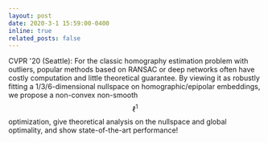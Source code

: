 ```yaml
---
layout: post
date: 2020-3-1 15:59:00-0400
inline: true
related_posts: false
---
```


CVPR '20 (Seattle): For the classic homography estimation problem with outliers, popular methods based on RANSAC or deep networks often have costly computation and little theoretical guarantee. By viewing it as robustly fitting a 1/3/6-dimensional nullspace on homographic/epipolar embeddings, we propose a non-convex non-smooth $$\ell^1$$ optimization, give theoretical analysis on the nullspace and global optimality, and show state-of-the-art performance!